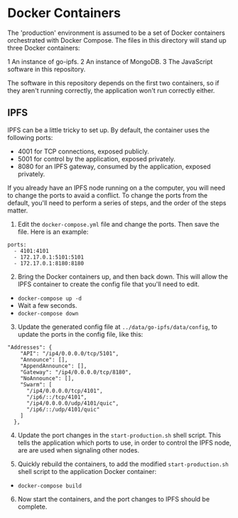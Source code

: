 # Docker Containers

The 'production' environment is assumed to be a set of Docker containers orchestrated with Docker Compose. The files in this directory will stand up three Docker containers:

1 An instance of go-ipfs.
2 An instance of MongoDB.
3 The JavaScript software in this repository.

The software in this repository depends on the first two containers, so if they aren't running correctly, the application won't run correctly either.

## IPFS

IPFS can be a little tricky to set up. By default, the container uses the following ports:

- 4001 for TCP connections, exposed publicly.
- 5001 for control by the application, exposed privately.
- 8080 for an IPFS gateway, consumed by the application, exposed privately.

If you already have an IPFS node running on a the computer, you will need to change the ports to avaid a conflict. To change the ports from the default, you'll need to perform a series of steps, and the order of the steps matter.

1. Edit the `docker-compose.yml` file and change the ports. Then save the file. Here is an example:

```
ports:
  - 4101:4101
  - 172.17.0.1:5101:5101
  - 172.17.0.1:8180:8180
```

2. Bring the Docker containers up, and then back down. This will allow the IPFS container to create the config file that you'll need to edit.

- `docker-compose up -d`
- Wait a few seconds.
- `docker-compose down`

3. Update the generated config file at `../data/go-ipfs/data/config`, to update the ports in the config file, like this:

```
"Addresses": {
    "API": "/ip4/0.0.0.0/tcp/5101",
    "Announce": [],
    "AppendAnnounce": [],
    "Gateway": "/ip4/0.0.0.0/tcp/8180",
    "NoAnnounce": [],
    "Swarm": [
      "/ip4/0.0.0.0/tcp/4101",
      "/ip6/::/tcp/4101",
      "/ip4/0.0.0.0/udp/4101/quic",
      "/ip6/::/udp/4101/quic"
    ]
  },

```

4. Update the port changes in the `start-production.sh` shell script. This tells the application which ports to use, in order to control the IPFS node, are are used when signaling other nodes.

5. Quickly rebuild the containers, to add the modified `start-production.sh` shell script to the application Docker container:

- `docker-compose build`

6. Now start the containers, and the port changes to IPFS should be complete.
